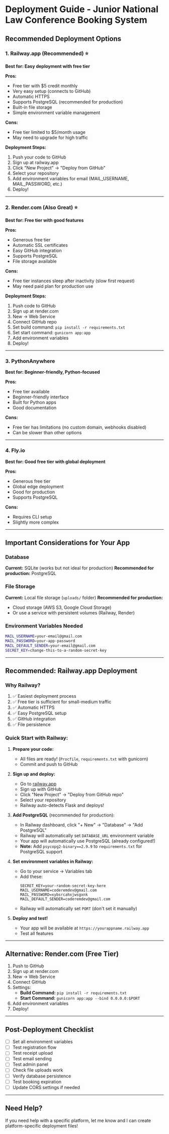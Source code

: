 # Deployment Guide - Junior National Law Conference Booking System

## Recommended Deployment Options

### 1. **Railway.app** (Recommended) ⭐
**Best for: Easy deployment with free tier**

**Pros:**
- Free tier with $5 credit monthly
- Very easy setup (connects to GitHub)
- Automatic HTTPS
- Supports PostgreSQL (recommended for production)
- Built-in file storage
- Simple environment variable management

**Cons:**
- Free tier limited to $5/month usage
- May need to upgrade for high traffic

**Deployment Steps:**
1. Push your code to GitHub
2. Sign up at railway.app
3. Click "New Project" → "Deploy from GitHub"
4. Select your repository
5. Add environment variables for email (MAIL_USERNAME, MAIL_PASSWORD, etc.)
6. Deploy!

---

### 2. **Render.com** (Also Great) ⭐
**Best for: Free tier with good features**

**Pros:**
- Generous free tier
- Automatic SSL certificates
- Easy GitHub integration
- Supports PostgreSQL
- File storage available

**Cons:**
- Free tier instances sleep after inactivity (slow first request)
- May need paid plan for production use

**Deployment Steps:**
1. Push code to GitHub
2. Sign up at render.com
3. New → Web Service
4. Connect GitHub repo
5. Set build command: `pip install -r requirements.txt`
6. Set start command: `gunicorn app:app`
7. Add environment variables
8. Deploy!

---

### 3. **PythonAnywhere**
**Best for: Beginner-friendly, Python-focused**

**Pros:**
- Free tier available
- Beginner-friendly interface
- Built for Python apps
- Good documentation

**Cons:**
- Free tier has limitations (no custom domain, webhooks disabled)
- Can be slower than other options

---

### 4. **Fly.io**
**Best for: Good free tier with global deployment**

**Pros:**
- Generous free tier
- Global edge deployment
- Good for production
- Supports PostgreSQL

**Cons:**
- Requires CLI setup
- Slightly more complex

---

## Important Considerations for Your App

### Database
**Current:** SQLite (works but not ideal for production)
**Recommended for production:** PostgreSQL

### File Storage
**Current:** Local file storage (`uploads/` folder)
**Recommended for production:** 
- Cloud storage (AWS S3, Google Cloud Storage)
- Or use a service with persistent volumes (Railway, Render)

### Environment Variables Needed
```bash
MAIL_USERNAME=your-email@gmail.com
MAIL_PASSWORD=your-app-password
MAIL_DEFAULT_SENDER=your-email@gmail.com
SECRET_KEY=change-this-to-a-random-secret-key
```

---

## Recommended: Railway.app Deployment

### Why Railway?
1. ✅ Easiest deployment process
2. ✅ Free tier is sufficient for small-medium traffic
3. ✅ Automatic HTTPS
4. ✅ Easy PostgreSQL setup
5. ✅ GitHub integration
6. ✅ File persistence

### Quick Start with Railway:

1. **Prepare your code:**
   - All files are ready! (`Procfile`, `requirements.txt` with gunicorn)
   - Commit and push to GitHub

2. **Sign up and deploy:**
   - Go to [railway.app](https://railway.app)
   - Sign up with GitHub
   - Click "New Project" → "Deploy from GitHub repo"
   - Select your repository
   - Railway auto-detects Flask and deploys!

3. **Add PostgreSQL** (recommended for production):
   - In Railway dashboard, click "+ New" → "Database" → "Add PostgreSQL"
   - Railway will automatically set `DATABASE_URL` environment variable
   - Your app will automatically use PostgreSQL (already configured!)
   - **Note:** Add `psycopg2-binary==2.9.9` to `requirements.txt` for PostgreSQL support

4. **Set environment variables in Railway:**
   - Go to your service → Variables tab
   - Add these:
     ```
     SECRET_KEY=your-random-secret-key-here
     MAIL_USERNAME=coderemdev@gmail.com
     MAIL_PASSWORD=xybsrcahxjwsgxnk
     MAIL_DEFAULT_SENDER=coderemdev@gmail.com
     ```
   - Railway will automatically set `PORT` (don't set it manually)

5. **Deploy and test!**
   - Your app will be available at `https://yourappname.railway.app`
   - Test all features

---

## Alternative: Render.com (Free Tier)

1. Push to GitHub
2. Sign up at render.com
3. New → Web Service
4. Connect GitHub
5. Settings:
   - **Build Command:** `pip install -r requirements.txt`
   - **Start Command:** `gunicorn app:app --bind 0.0.0.0:$PORT`
6. Add environment variables
7. Deploy!

---

## Post-Deployment Checklist

- [ ] Set all environment variables
- [ ] Test registration flow
- [ ] Test receipt upload
- [ ] Test email sending
- [ ] Test admin panel
- [ ] Check file uploads work
- [ ] Verify database persistence
- [ ] Test booking expiration
- [ ] Update CORS settings if needed

---

## Need Help?
If you need help with a specific platform, let me know and I can create platform-specific deployment files!

